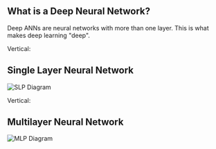 ## What is a Deep Neural Network?

Deep ANNs are neural networks with more than one layer. This is what makes deep learning "deep".

Vertical:

## Single Layer Neural Network

![SLP Diagram](http://neuroph.sourceforge.net/tutorials/images/perceptron.jpg)

Vertical:

## Multilayer Neural Network

![MLP Diagram](http://neuroph.sourceforge.net/tutorials/images/MLP.jpg)
